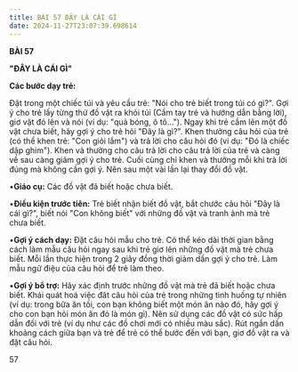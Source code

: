```yaml
---
title: BÀI 57 ĐÂY LÀ CÁI GÌ
date: 2024-11-27T23:07:39.698614
---
```

**BÀI 57**

**"ĐÂY LÀ CÁI GÌ"**

**Các bước dạy trẻ:**

Đặt trong một chiếc túi và yêu cầu trẻ: "Nói cho trẻ biết trong túi có
gì?". Gợi ý cho trẻ lấy từng thứ đồ vật ra khỏi túi (Cầm tay trẻ và
hướng dẫn bằng lời), giơ vật đó lên và nói (ví dụ: "quả bóng, ô
tô..."). Ngay khi trẻ cầm lên một đồ vật chưa biết, hãy gợi ý cho trẻ
hỏi "Đây là gì?". Khen thưởng câu hỏi của trẻ (có thể khen trẻ: "Con
giỏi lắm") và trả lời cho câu hỏi đó (vi dụ: "Đó là chiếc dập ghim").
Khen và thưởng cho câu trả lời cho câu trả lời của trẻ và càng về sau
càng giảm gợi ý cho trẻ. Cuối cùng chỉ khen và thưởng mỗi khi trả lời
đúng mà không cần gợi ý. Nên sau một vài lần lại thay đổi đồ vật.

•**Giáo cụ:** Các đồ vật đã biết hoặc chưa biết.

•**Điều kiện trước tiên:** Trẻ biết nhận biết đồ vật, bắt chước câu
hỏi "Đây là cái gì?", biết nói "Con không biết" với những đồ vật và
tranh ảnh mà trẻ chưa biết.

•**Gợi ý cách dạy:** Đặt câu hỏi mẫu cho trẻ. Có thể kéo dài thời gian
bằng cách làm mẫu câu hỏi ngay sau khi trẻ giơ lên những đồ vật mà trẻ
chưa biết. Mỗi lần thực hiện trong 2 giây đồng thời giảm dần gợi ý cho
trẻ. Làm mẫu ngữ điệu của câu hỏi để trẻ làm theo.

•**Gợi ý bổ trợ:** Hãy xác định trước những đồ vật mà trẻ đã biết hoặc
chưa biết. Khái quát hoá việc đăt câu hỏi của trẻ trong những tình
huống tự nhiên (ví dụ: trong bữa ăn tối, con bạn không biết một món ăn
nào đó, hãy gợi ý cho con bạn hỏi món ăn đó là món gì). Nên sử dụng
các đồ vật có sức hấp dẫn đối với trẻ (ví dụ như các đồ chơi mới có
nhiều màu sắc). Rút ngắn dần khoảng cách giữa bạn và trẻ để trẻ có thể
bước đến với bạn, giơ đồ vật ra và đặt câu hỏi.

57

